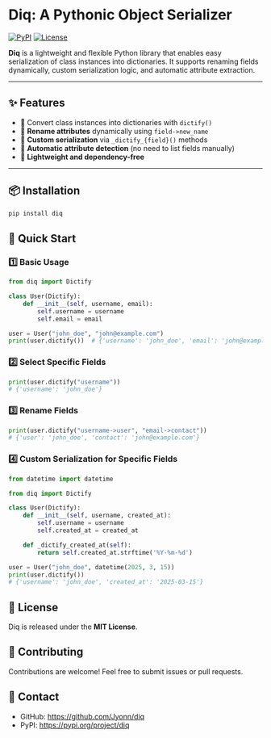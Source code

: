# **Diq: A Pythonic Object Serializer**
[![PyPI](https://img.shields.io/pypi/v/diq.svg)](https://pypi.org/project/diq/) [![License](https://img.shields.io/github/license/Jyonn/diq)](https://opensource.org/licenses/MIT)

**Diq** is a lightweight and flexible Python library that enables easy serialization of class instances into dictionaries. It supports renaming fields dynamically, custom serialization logic, and automatic attribute extraction.

---

## **✨ Features**
- 🔹 Convert class instances into dictionaries with `dictify()`
- 🔹 **Rename attributes** dynamically using `field->new_name`
- 🔹 **Custom serialization** via `_dictify_{field}()` methods
- 🔹 **Automatic attribute detection** (no need to list fields manually)
- 🔹 **Lightweight and dependency-free**

---

## **📦 Installation**
```bash
pip install diq
```

## **🚀 Quick Start**

### 1️⃣ Basic Usage

```python
from diq import Dictify

class User(Dictify):
    def __init__(self, username, email):
        self.username = username
        self.email = email

user = User("john_doe", "john@example.com")
print(user.dictify())  # {'username': 'john_doe', 'email': 'john@example.com'}
```

### 2️⃣ Select Specific Fields

```python
print(user.dictify("username"))  
# {'username': 'john_doe'}
```

### 3️⃣ Rename Fields

```python
print(user.dictify("username->user", "email->contact"))
# {'user': 'john_doe', 'contact': 'john@example.com'}
```

### 4️⃣ Custom Serialization for Specific Fields

```python
from datetime import datetime

from diq import Dictify

class User(Dictify):
    def __init__(self, username, created_at):
        self.username = username
        self.created_at = created_at

    def _dictify_created_at(self):
        return self.created_at.strftime('%Y-%m-%d')

user = User("john_doe", datetime(2025, 3, 15))
print(user.dictify())  
# {'username': 'john_doe', 'created_at': '2025-03-15'}
```

## **📝 License**

Diq is released under the **MIT License**.

## **🤝 Contributing**

Contributions are welcome! Feel free to submit issues or pull requests.

## **📮 Contact**

- GitHub: https://github.com/Jyonn/diq
- PyPI: https://pypi.org/project/diq

